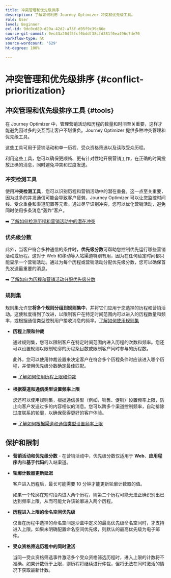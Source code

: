 ```yaml
---
title: 冲突管理和优先级排序
description: 了解如何利用 Journey Optimizer 冲突和优先级工具。
role: User
level: Beginner
exl-id: 9dc0cd89-d29a-42d2-a73f-d95f9c39c86e
source-git-commit: 0ec43a204f5fcf0bddf38cfd381f0ea496c7de70
workflow-type: ht
source-wordcount: '629'
ht-degree: 100%

---
```


# 冲突管理和优先级排序 {#conflict-prioritization}

## 冲突管理和优先级排序工具 {#tools}

在 Journey Optimizer 中，管理营销活动和历程的数量和时间至关重要，这样才能避免因过多的交互而让客户不堪重负。Journey Optimizer 提供多种冲突管理和优先级工具。

这些工具可用于营销活动和单一历程、受众资格筛选以及读取受众历程。

利用这些工具，您可以确保更顺畅、更有针对性地开展营销工作，在正确的时间投放正确的消息，同时避免冲突和过度发送。

### 冲突检测工具

使用&#x200B;**冲突检测工具**，您可以识别历程和营销活动中的潜在重叠。这一点至关重要，因为过多的并发通信可能会导致客户疲劳。Journey Optimizer 可以让您监控时间线、受众重叠和渠道配置等元素。通过尽早识别冲突，您可以优化营销活动，避免同时使用多条消息“轰炸”客户。

➡️ [了解如何检测历程和营销活动中的潜在冲突](conflicts.md)

### 优先级分数

此外，当客户符合多种通信的条件时，**优先级分数**&#x200B;可帮助您控制优先运行哪些营销活动或历程。这对于 Web 和移动等入站渠道特别有用，因为在任何给定时间都只能显示一个营销活动。通过为每个历程或营销活动分配优先级分数，您可以确保首先发送最重要的消息。

➡️ [了解如何为历程和营销活动分配优先级分数](priority-scores.md)

### 规则集

规则集允许您&#x200B;**将多个规则分组到规则集中**，并将它们应用于您选择的历程和营销活动。这使粒度得到了改进，以限制客户在特定时间范围内可以进入的历程数量和频率，或根据通信类型控制用户接收消息的频率。[了解如何使用规则集](../conflict-prioritization/rule-sets.md)

* **历程上限和仲裁**

  通过规则集，您可以限制客户在特定时间范围内进入历程的次数和频率。您还可以设置规则以限制轮廓的历程条目数或限制客户同时参与的历程数。

  此外，您可以使用仲裁设置来决定客户在符合多个历程条件时应该进入哪个历程，并使用优先级分数确定最佳匹配。

  ➡️ [了解如何使用历程上限和仲裁](journey-capping.md)

* **根据渠道和通信类型设置频率上限**

  您还可以使用规则集，根据通信类型（例如，销售、促销）设置频率上限，防止向客户发送过多的内容相似的消息。您可以跨多个渠道控制频率，自动排除过度联系的轮廓，以确保获得更好的客户体验。

  ➡️ [了解如何根据渠道和通信类型设置频率上限](../conflict-prioritization/channel-capping.md)

## 保护和限制

* **营销活动和优先级分数** - 在营销活动中，优先级分数仅适用于 **Web**、**应用程序内**&#x200B;和&#x200B;**基于代码**&#x200B;的入站渠道。

* **轮廓计数器更新延迟**

  客户进入历程后，最长可能需要 10 分钟才能更新轮廓计数器的值。

  如果一个轮廓在短时段内进入两个历程，则第二个历程可能无法正确识别出已达到频率上限，从而可能允许该轮廓进入两个历程。

* **历程进入上限的命名空间优先级**

  仅当在历程中选择的命名空间是沙盒中定义的最高优先级命名空间时，才支持进入上限。如果未明确配置命名空间优先级，则默认的最高优先级为电子邮件。

* **受众资格筛选历程中的同时激活**

  当同一受众资格筛选事件激活多个受众资格筛选历程时，进入上限的计数将不准确。如果计数低于上限，则历程将继续进行仲裁，但将无法在同时激活的情况下获取最新计数。
